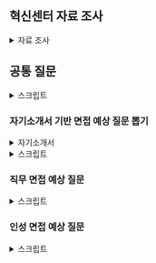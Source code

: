 ## 혁신센터 자료 조사

<details>
<summary>자료 조사</summary>

혁신센터

- DS 부문의 Data와 IT 인프라 솔루션을 담당하는 부서
- IT 시스템의 고도화와 Digital Transformation을 선도
- 팀은 총 6가지
  - MES팀: 제조 실행 및 스케쥴링, 설비/인프라 제어 관리, 스마트팩토리 담당
  - MIS팀: 경영개발 정보 담당
  - Data Intelligence팀: IT인프라와 플랫폼 제공, 데이터 센터를 모아 기획, 운영, 유지, 슈퍼컴, cloud, 네트워크 고도화, Data Lake, 재택근무와 화상회의 시스템등의 digital workplace 제공
  - DX팀: DT를 선도할 수 있도록 전략 기획, 과제관리, 품질관리 담당
  - 소프트웨어 연구소: 선행 연구, 소프트웨어 엔지니어링, 제품 보안 담당
  - CSE팀: 시뮬레이션 및 모델링 담당
  - 문구: Happy Innovator, Making Your Imagination Real
  - 대표 이사: 경계현

6개의 팀 중 내가 가고 싶은 팀

- MES
  - 이 이유는?
- Data Intelligence
  - 그 이유는?
-

갈 수 없는 팀

- CSE팀

MIS(Management Information System) 팀

- DS부문의 효율적인 경영을 위한 경영정보 시스템 기획/구축/운영(Business Intelligence)
- ERP, PLM, CRM, SCM, SRM, EHS 등 분야별 업무 프로세스 및 Data 분석, 취약점 진단
- MIS Data 분석 환경/체계(경영Data Mart, Data Pipeline, Metadata) 구축/운영
- RPA/Chatbot/Spotfire/Splunk/BI Solution 활용한 업무 개선 방안 도출
- IT시스템 Solution 및 전략 수립(PI Consulting, Process Innovation)
- Web/Mobile Platform을 활용한 시스템 Architecture(Business, UX, Data, I/F) 설계 및
  IT프로젝트(SI. System Integration) 추진/관리(PMO)
- Global SaaS 솔루션(Salesforce 등) 도입 검토(PoC) 및 적용 방안 설계/구축/운영
- MIS Application/Architecture 및 HW/SW 관리/운영/개선/최적화(SM. System Management)
- MIS SRE(Site Reliability Engineering) 기준설계/이상감지

Digital Transformation(DX) 추진

- Business, Data Architecture 변화관리 및 최적화
- DX PMO 및 PI 컨설팅
- IT 프로젝트 품질 검증 및 테스트 실행 기획
- IT 운영 성과 관리 방안 및 시스템 기획
- 대임직원 DX Communication 및 제도 운영
- 전사 DX/Agile 교육 기획, 운영 및 관리
- 사내 시스템 개선을 위한 UX 설계 및 컨설팅, UI 디자인 및 디자인 시스템 구축/운영

AI & Data Science

- 설계-개발-제조-품질 영역의 난제 해결을 위한 AI 활용 기술 개발
- Data 분석 및 Feature Engineering, 학습용 Data 전처리 및 Data Pipeline 개발
- 영상, 이미지, Text 활용 AI 알고리즘 개발
- AI/ML/DL 모델을 활용한 시스템 개발
- AI 응용 서비스 적용 컨설팅

Data Engineering / Data Service / MLOps 개발

- 개발/제조/경영 Data 플랫폼 서비스, Data Lake / DW 구축
- 개념/논리 Data Modeling, Data Flow / 대용량 Data Processing System 설계
- Data 품질 향상 / Data Pipeline 최적화
- Self-Analytics 도구, 데이터 병렬 분산 처리 도구 설계/구축/운영
- AI Platform 설계/구축/운영
  Job Description
  Data Center IT Infra 설계/구축/운영
- Server, Storage and Network Infra 설계/구축/운영
- Supercomputing & AI(ML/DL) Infra 및 High Performance Computing Infra 설계/구축/

운영

- Campus & Multi Data-Center Network 설계 및 최적화, 차세대 Network 기술도입
- Application 병렬화/최적화, AI Model/Algorithm 및 대규모 분산 학습 연구
- R&D향 Cloud 기획/설계/구축 및 최적화

Data Center 기획/구축/운영 및 응용 연구

- 차세대 Data Center 구축, 고집적/고효율 Facility 구축/운영 및 효율화
- Data Center 제어 및 운영 자동화 위한 DCIM 구축/운영, Disaster Recovery (재해복구)
- Data Center 운영 데이터(온도/습도/전력 등) 분석 통한 Server 用 제품 검증 및 불량 분석

Smart Factory 설계/구축

- Autonomous Factory 向 Manufacturing Execution System 구축
- 안정적인 시스템 유지를 위한 SRE(Site Reliability Engineering)
- 물류 Capa 검증 및 분석, 물류 Simulation을 통한 반송 최적화
- 생산 환경 변화를 위한 물류 반송/저장 System 설계 및 개발
- Safety 환경안전 & Smart Infra 시스템 설계 및 고도화
- 설비/공정 품질 개선을 위한 시스템 제어 및 설계
- 수율/품질 Solution Engineering
- 검사/계측, 설비 환경 Data 분석 및 차세대 Data Pipeline 솔루션 설계
- 가상 FAB Modeling & Simulation 통한 FAB Capa 및 실시간 이상 감지 설계
- 반도체 라인 셋업 및 안정화를 통한 시스템 기반 체제 구축

화성 HPC 센터
HPC: High Performance Computing
지금까지 삼성전자 반도체 관련 데이터는 각기 다른 위치에서 관리되어옴
반도체 설계는 화성 DSR 타워 쪽에서, 공정 데이터는 각 반도체 공장(팹)에서 서버를 관리하는 방식
반도체 회로 미세화 및 제조 공정 단계가 늘어나면서 데이터 수집량이 크게 증가
무정전전원장치(UPS) ㅇ게 뭔데

</details>

## 공통 질문

<details>
<summary>스크립트</summary>

1.  1분 자기소개 해주세요

    1. 안녕하십니까, 지원자 정태완입니다.
    2. 저는 프로젝트 경험을 기반으로 하여 혁신센터 신호 및 시스템 설계 직무에 지원하게 되었습니다.
    3. 장애인 택시 관련 프로젝트를 진행하던 중 수집한 데이터의 25%가 문제가 있다는 사실을 알게 되었으나, 팀 내부 회의로는 답을 찾을 수 없었습니다.
    4. 그래서 데이터 수집에 관여한 택시 회사에 연락을 취하여 미터기 입력 오류가 원인임을 알 수 있었고 거리별 소요 시간 열을 추가하여 데이터를 보완하고 프로젝트를 성공적으로 마무리할 수 있었습니다.
    5. 둘째로, 파티션 제조 공장에서 외국인 근로자분들과 3개월간 일한 경험이 있습니다. 말도 잘 통하지 않고 낯선 작업이라 의사소통에 어려움이 있었지만, 먼저 다가가려는 자세를 통해 업무를 원활히 수행할 수 있었습니다.
    6. 앞으로도 이렇게 소통하려는 자세로 혁신센터의 업무에 임하겠습니다. 감사합니다.

2.  마지막 질문이나 하고싶은 말은?
    1.  삼성전자에서 저에게 기대하는 것은 지금의 역량뿐만 아니라 5년, 10년 후의 더욱 성장한 역량도 있을 것입니다. 계속 배우고 성장하며 혁신센터에 필요한 사람이 될 수 있도록 노력하겠습니다. 감사합니다.

</details>

### 자기소개서 기반 면접 예상 질문 뽑기

<details>
<summary>자기소개서</summary>
[삼성전자]  DS - 혁신센터  신호및시스템설계

DS - 혁신센터 | DS - Foundry사업부 | DS - 제조&기술담당

신호및시스템설계 | SW개발 | 기구개발

전공
시스템경영공학

평점
3.68

학업과정 중 특기사항
특기사항 내용
경영정보시스템 및 실습, 응용통계 및 연습, 생산관리 등의 과목을 수강하며 사내 혁신 및 데이터 분석 업무를 위한 지식을 습득하였습니다.

대내외 활동
활동구분 활동명 시작일 / 종료일 활동 상세 설명
교외커뮤니티활동 멀티캠퍼스 빅데이터 기반 지능형 서비스 개발 2022-03 ~ 2022-07 빅데이터 분석 프로젝트를 수행하며 데이터 분석 역량 강화
교외커뮤니티활동 데이크루 5기 2023-04 ~ 2023-05 인공지능 경진대회 사이트 데이콘에서 서포터즈 활동을 진행하며 AI 관련 서비스를 소개
교외커뮤니티활동 싸피 2024-01 ~ 2024-12 프로그래밍 역량 강화 및 프로젝트를 진행하며 풀스택 역량 강화

정보처리기사 등급없음 2023-11-15 한국산업인력공단 23203260209G
SQL개발자(SQLD) 등급없음 2023-07-07 한국데이터산업진흥원 038010886
ADsP 등급없음 2023-09-15 한국데이터산업진흥원 049005974

취미 / 특기
프리웨이트 운동/농구

존경인물
드웨인 존슨

존경이유
최고의 자리에서도 운동(기본)의 중요성을 늘 강조

에세이
삼성전자를 지원한 이유와 입사 후 회사에서 이루고 싶은 꿈을 기술하십시오.
[정도의 길을 걷는 동반자]
저는 스스로 떳떳한 삶을 사는 것을 굉장히 중요하게 여깁니다. 좋은 결과를 얻기보다 모두에게 당당하게, 자부심 있게 말할 수 있는 과정을 걷고자 합니다. 삼성전자 또한 모든 일에 있어서 정도를 추구하고 있습니다. 정도란 계속 걸어가기 힘들고, 한번 벗어난다면 더더욱 돌아오기 힘든 길입니다. 정도의 길을 걷지 않는 사람들에겐 미련하다, 고지식하다는 평가를 듣는 길이기도 합니다. 그렇기에 정도를 걸어온 사람만이 그 가치를 이해할 수 있을 것입니다. 저는 정도를 걷는 삼성전자의 가치를 깊게 이해하고, 그 길을 같이 걸어가는 동반자가 되고 싶어 지원하게 되었습니다.

[혁신을 만드는 중요한 키: 데이터]
삼성전자는 사내 혁신의 예시를 들라면 빠지지 않는 C-Lab을 운영하며 사내 아이디어 증진을 위해 노력하고 있습니다. 또한 IT 부문에서의 혁신을 끌어내고자 혁신 센터를 운영하고 있습니다. 이에 저는 산업공학을 전공하며 사내 혁신 및 애자일 프로세스 등의 기법을 학습한 지식을 토대로 삼성전자의 혁신에 이바지하겠습니다. 또한 삼성전자가 보유한 데이터를 활용, 분석하여 품질 및 생산성을 개선하겠습니다. 단순히 쌓인 데이터를 활용하는 것에 그치지 않고 데이터 수집, 가공 과정을 깊게 이해하며 데이터의 진정한 가치를 끌어내 데이터 기반 혁신 및 품질 개선에 기여하겠습니다.

본인의 성장과정을 간략히 기술하되 현재의 자신에게 가장 큰 영향을 끼친 사건, 인물 등을 포함하여 기술하시기 바랍니다. (※작품 속 가상인물도 가능)
[꿈이 없는 학생, A]
지금은 말이 많은 편이지만, 어린 시절에는 책을 좋아하는 조용한 성격이었습니다. 중학교 시절 친구들과 축구하기 시작하면서 활발해졌고, 고등학교에 입학하고 열정적으로 농구를 하며 지금의 성격이 형성되기 시작했습니다. 세월이 지나며 성격이 달라졌지만, 바뀌지 않은 점이 있다면 꿈이 없다는 점입니다. 꿈을 정한 시기는 대학교 2학년, 2018년으로 그리 오래되지 않았습니다. 청소년기엔 꿈이 정해지지 않았기에 공부에 의욕이 없었지만, 지금 하는 공부가 꿈을 이루는 것에 분명한 도움이 된다고 생각하며 버텨 수능에서 준수한 성적을 거뒀습니다. 하지만 전공을 선택할 때가 되자 혼란스러웠습니다. 결국 진로를 확실히 정하지 못한 저는 1년 후 전공을 선택하는 공학계열로 성균관대학교에 입학하였습니다.

[대학 생활에서 가장 가치 있었던 학점, F]
수능만 보고 달려온 저에게 대학교 1학년은 최악의 1년이었습니다. 의욕을 다시 채우지 못한 저는 대학교에서 새로운 인간관계를 형성하지 않았고, 성적을 좋게 받지도 못하며 허송세월하였습니다. 그렇게 1학년을 허비하던 중 저를 바꿔준 사건이 발생했습니다. 프로그래밍 과목을 수강하던 저는 친구의 도움을 받아 과제를 제출하였고, 해당 과제가 부정행위로 판명되어 자신의 결백을 직접 증명하지 않는 이상 F 학점을 받게 되는 상황에 부닥쳤습니다. 처음에는 억울한 마음에 결백을 증명하고자 제출 코드를 정리하고 미팅 날짜를 잡았으나, 날짜가 다가올수록 이유 모를 식욕부진과 질환들에 시달렸습니다. 그러던 와중 내 행동이 이치에 맞는 일인가, 정말 정직하게 과제를 제출하였기에 억울함을 느끼는가, 학점을 낮게 받기 싫어서 떼를 쓰는 것이 아니냐는 생각이 들면서 어머니께 대화를 청하며 상황을 설명해 드렸습니다. 그러자 어머니께서는 화를 내시기는커녕 마음이 가는 대로 행동해라, 나쁜 길로 빠지기는 쉽지만, 옳은 길로 돌아오기는 어려운 법인데, 너는 지금 그걸 선택하는 갈림길에 서 있다고 말씀해 주시며 제 선택을 응원해 주셨습니다. 결국 저는 교수님께 사죄의 메일을 보내며 겸허히 학점 F를 받았습니다.
그 후 6개월간 쉬며 제 행보를, 그리고 지난 1년을 되돌아보는 시간을 가지며 개발자로 진로를 확고히 정한 저는 입대를 선택했고, 군대에서 여러 좋은 사람들의 영향을 받으며 학교로 돌아오게 되었습니다. 마음가짐이 완전히 달라진 저는 헛되이 보낸 1년을 복구하는 시간을 보내며 새로운 마음가짐으로 열심히 학업에 집중했습니다. 정도의 길을 걷겠다는 신념을 유지하며 족보, 대리과제와 같은 편법엔 눈길도 주지 않고 제가 할 수 있는 방향으로 학업에 열중했고, 저의 학점은 결국 천천히 상승 그래프를 그리며 4점대 학점을 받기 시작했습니다. 교내에서 학점 우수자에게 주는 상을 받고, 교외에서는 여러 개의 코딩 테스트를 통과하는 등 정직하게 쌓아온 제 노력은 이제 빛을 보기 시작했습니다. 저는 이렇게 단단하게 쌓아온 역량으로 삼성전자에서도 흔들리지 않고 정도를 걸어가며 삼성전자의 혁신 및 품질 개선을 위해 힘쓰겠습니다.

최근 사회 이슈 중 중요하다고 생각되는 한 가지를 선택하고 이에 관한 자신의 견해를 기술해 주시기 바랍니다.
[교육제도, 이대로 괜찮은가?]
최근 공교육을 담당하는 교사분들에 대한 교권 침해 문제가 대두되고 있습니다. 주호민 씨의 특수교사 고소, 서이초등학교 교사의 자살 사건에서 시작해서 지금까지 알려진 사건만 10건이 넘습니다. 게다가 해당 사건들은 교권을 넘어 인권까지 침해하는 사건들입니다.
사실 이런 문제가 발생하는 것은 시간문제였습니다. 2022년 기준 출생아 수는 24만 명으로, 제가 태어난 해인 1998년의 출생아 수 64만 명에 비하면 37.5%에 불과합니다. 또한 평균 가구원 수는 3.1명에서 2.2명으로 감소했습니다. 가정당 자녀 수가 줄어들었으니, 자녀에 대한 부모의 관심도는 당연히 증가할 수밖에 없고, 자녀의 주변 환경도 더욱 신경 쓰게 됩니다. 그리고 자녀의 주변 환경 중 학부모와 대화가 가능하고, 타협의 여지가 있는 요인이라고 고려할 만한 부분은 교사밖에 없습니다. 그러다 보니 교사에 대한 지나친 간섭, 뒤로 이어지는 교권 침해 학부모 및 학생에 대한 처벌 미흡과 학생 인권의 지나친 강조까지 더해져 더는 버틸 수 없는 수준까지 이른 것입니다.
저는 제도가 재정립되지 않는 이상 교권 및 인권 침해 문제는 끊이지 않을 것으로 생각합니다. 변화를 기대하며 처벌 없이 관대하게 넘어갈 수 있는 수준은 이미 지나쳤고, 과거 학생 인권을 강조하던 시절과는 상황이 달라졌기 때문입니다. 게다가 학생 인권이 올라가면 교사에게 그에 맞는 대응 방안을 마련해줬어야 하는데, 현재 제도는 그런 부분을 전혀 고려하지 않고 만들어졌기도 합니다. 문제가 터지고 여론에 맞춰 급하게 법을 수정, 제정했던 부작용이 이제 터진 것입니다. 만약 이번에도 여론이 교사의 편을 들었기 때문에 교사를 위해 감정적으로 법을 제정한다면 이번 일과 마찬가지로 무고한 피해자가 속출할 것입니다. 한 번에 완벽하게 양측 이해관계를 조율할 수는 없겠지만, 더욱 신중하게 결정하여 더는 무고한 피해자가 나오지 않았으면 하는 바람입니다.

지원한 직무 관련 본인이 갖고 있는 전문지식/경험(심화전공, 프로젝트, 논문, 공모전 등)을 작성하고, 이를 바탕으로 본인이 지원 직무에 적합한 사유를 구체적으로 서술해 주시기 바랍니다.
[혁신과 프로그래밍의 교집합: 산업공학]
프로그래머로서의 기본 소양은 물론이고, 혁신센터에서 목표로 하는 작업을 수행하기 위해서는 데이터 관련 지식 또한 필수적일 것입니다. 그에 더해 기업 시스템과 혁신 프로세스 등의 이해도가 높다면 더욱 혁신센터에 적합할 것입니다. 저는 빅데이터, 데이터 분석, 데이터베이스, 경영정보 시스템 등의 데이터 관련 전공과목들을 이수하며 직무 수행을 위한 지식을 쌓았습니다. 또한 기술경영 개론, 생산관리, 기술관리, 경영과학 등의 과목들을 이수하며 기업의 운영 및 혁신과 관련된 지식을 쌓았습니다. 기존에 존재하던 기업들을 분석하여 혁신할 수 있는 부분을 찾아내고, 기술의 변화에 따른 기업들의 변화 및 혁신 사례들을 학습하며 기존 기업에서의 혁신 시스템 발전 과정을 이해하였습니다.

[다양한 주제의 프로젝트 경험]
앞서 언급한 과목들과 알고리즘, CS 지식을 기반으로 다양한 프로젝트를 진행하며 역량을 발전시켰습니다. 데이터 수집과 전처리, 데이터 분석 모델 개발까지의 과정을 처음부터 끝까지 담당했습니다. 데이터 수집과 전처리에서는 깔끔하게 만들어진 데이터셋을 기반으로 프로젝트를 진행하지 않았습니다. 모든 데이터를 직접 크롤링 및 라벨링 하였고, 작업 과정에서 데이터 수집 과정에 대한 이해가 데이터에 대한 깊은 이해로 이어짐을 알게 되었습니다. 또한 데이터 분석 모델에서 올바른 지표의 중요성을 느꼈고, 통계적 지식이 어떤 방식으로 데이터 분석에 활용되고 있는지 이해했습니다. 그리고 앞선 과정들을 거치며 만들어 낸 모델에서 도출된 정보들이 어떤 방식으로 활용될 수 있는지를 이해하며 추후 혁신센터에서의 업무에 도움이 될 귀중한 경험을 쌓았습니다.

지금까지 제가 쌓아온 지식은 혁신센터에서 업무와 충분히 시너지를 일으킬 수 있을 것입니다. 혁신에 대한 이해와 데이터 역량으로 삼성전자의 혁신 및 품질 개선을 위해 힘쓰겠습니다.

</details>

<details>
<summary>스크립트</summary>

1. 왜 삼성전자 DS에 지원했는가?, 왜 혁신센터에 지원했는가?
   1. 혁신센터는 삼성전자 DS부문의 데이터를 담당하는 부서이기에 다양하고 방대한 데이터를 다룰 수 있다는 점이 매력적으로 다가왔습니다. 또한 이 과정에서 데이터 역량과 IT 역량을 요구하고 있는데, 마침 그 두가지 역량을 길러온 제가 회사에 기여할 수 있는 부분이 많다고 판단했고, 그래서 지원하게 되었습니다.
2. 혁신센터는 뭐하는 곳인가?
   1. DS부문의 데이터와 IT시스템 고도화, 데이터 기반의 Digital Transformation을 주도하는 조직입니다. 또한 스마트 팩토리 운영 및 데이터 수집, 전처리, 분석 등을 활용하여 품질을 개선하는 데에도 일조하고 있습니다.
3. 왜 신호 및 시스템 설계에 지원했는가?
   1. 데이터를 활용하여 가치를 창출하는 과정에 동참하고 싶어서 지원하게 되었습니다. 혁신센터의 경우 데이터의 저장 및 전처리, 분석, 활용까지의 데이터 프로세스의 전 과정을 담당하고 있는데, 그 과정에 기여하는 직무가 신호 및 시스템 설계라고 생각하여 지원하게 되었습니다.
4. 왜 2지망은 SW개발 3지망은 기구 개발로 적었는가?
   1. 데이터 분석 역량과 IT 역량, 그리고 스마트 팩토리 관련 업무를 수행하는 곳이 중 3가지 직무를 정했고, 그 중 가장 잘 수행할 수 있을 것이라 생각하는 순서대로 선택했습니다. 스마트팩토리가 변화하는 과정에 제 역량을 잘 발휘할 수 있을 것이라 생각했기에 스마트 팩토리 관련 직무들을 선택했고, 그 중 데이터 역량을 발휘할 수 있는 혁신센터가 우선순위의 첫번째였습니다.
5. 외국인 노동자분들과 일해봤다고 했는데, 자신만의 특별한 소통 방법이 있었는가?
   1. 먼저 다가가려는 태도가 중요했다고 생각합니다. 마침 일하고 있는 외국인 노동자분들 중 나이가 비슷한 분이 계셔서, 그분과 친하게 지내면서 이야기의 물꼬를 트기 시작했습니다. 그렇게 제가 소통하려는 의지를 보이자, 외국인 근로자 분들도 식사를 같이 하자고 하시기도 하고, 고민도 저에게 이야기하시는 등 원활한 관계를 형성할 수 있었습니다.
6. 한 학기를 휴학했는데 그때 뭐했냐
   1. 데이터 분석 부트캠프를 수료했습니다. 여러 프로젝트를 진행하며 데이터의 중요성, 팀 프로젝트에서의 소통의 중요성에 대해 알게 되었고, 그 당시에 배웠던 경험들을 최근 팀 프로젝트를 진행하면서 유의미하게 활용하기도 했습니다.
7. 왜 산업공학과에 진학하게 되었나요?
   1. 솔직히 말씀드리자면, 의도해서 전공하진 않았습니다. 제 학교의 경우 1학년 학점을 기반으로 2학년부터 전공을 선택하게 되는데, 학점이 좋지 않아서 선택할 수 있는 전공이 제한되어 있었고, 그중 산업공학과를 선택하게 되었습니다. 하지만 꽤나 적성에 맞아서 운이 좋았다고 생각합니다.
8. 학점이 높은 편은 아니네요?
   1. 객관적으로 높은 편은 아니라 아쉽습니다. 대학교 초창기에 학점을 낮게 받으며 시작이 망가졌던 부분이 큰 원인이라고 생각합니다. 그래도 꾸준히 학점을 올리고자 노력해서 4년동안 성적을 올렸고, 4학년에는 4점대 학점을 받으며 졸업할 수 있었습니다.
9. 응용통계는 지원자에게 중요한 과목이라고 생각하는데, D+를 받았네요?이유가 뭐죠?
   1. 해당 과목을 포기했었습니다. 1학년 시절을 아쉽게 보내서 기초가 다져지지 않은 상태였는데 그 상태로는 이해할 수 없는 과목을 신청했고, 해당 과목에 지나치게 많은 시간을 투자하게 되어 우선순위를 뒤로 미뤘습니다. 당시의 선택은 다소 후회되는 선택이었고, 현재는 시간을 더 투자하더라도 포기하지 말았어야 한다고 생각합니다.
10. SQLD 자격증은 왜 취득했나요?
    1. 데이터 분석, 혹은 IT 중 어떤 업무를 하게 되도 SQL역량은 필요할 것이라 판단했습니다. 데이터베이스에서 자료를 가져오던지, 데이터베이스에 결과물을 INSERT하는 과정은 데이터 기반의 의사결정을 지향하는 삼성전자에서 필수적이라 생각해서 SQLD를 취득하였습니다.
11. 농구를 특기로 적은 이유가 있나요?
    1. 농구 자체도 잘하지만, 진짜 특기는 농구에서의 소통과 팀워크 증진이라고 생각합니다. 농구의 경우 다른 스포츠보다 인원을 자유롭게 정할 수 있다보니 모르는 사람과 같이 하게되는 경우가 빈번합니다. 그 팀에서 소통을 최대한 이끌어내고, 소통을 통해 팀워크를 발휘하여 팀으로 농구할 수 있도록 하는 것이 제 진짜 특기라고 생각해서 농구를 특기로 적게 되었습니다.
12. 결과가 중요한가요 과정이 중요한가요?
    1. 둘 다 중요하지만 과정이 더 중요하다고 생각합니다. 프로젝트의 결과 뿐만 아니라 프로젝트의 진행 과정도 프로젝트의 성과 중 하나이고, 이 프로젝트는 추후 많은 프로젝트에서 참고 자료가 될 것입니다. 그 때 기존 프로젝트의 과정에서 문제가 있으면 해당 문제 때문에 참고 자료로써의 역할을 하지 못하며 프로젝트 전체의 가치가 훼손될 수 있으므로 장기적으로 바라본다면 과정이 결과보다 중요하다고 생각합니다.
13. 삼성전자의 정도에는 어떤 것이 있나요?
    1. 기업의 정도경영을 따진다면 세무조사를 언급하지 않을 수 없습니다. 삼성전자의 경우 매년 특별 세무조사 없이 정기 세무조사에서도 큰 문제 없이 잘 넘어가고 있습니다. 세무조사는 어떻게든 부족한 부분을 찾으려는 목적이 강한 만큼, 세무조사에서 큰 문제없이 넘어가고 있다는 것이 삼성전자가 정도를 걷고 있다는 것을 증명하고 있다 생각합니다. 또한 삼성전자는 윤리규범 제보 사이트를 운영하며 정도경영을 위해 노력하고 있습니다. 단순히 사내 사례 뿐만 아니라 이해관계자의 경우도 포괄적으로 수용하며 경영문화를 위해 노력하고 있습니다.
14. 삼성전자의 사내혁신에는 어떤 것이 있을까요?
    1. 데이터 기반의 의사결정이 있겠습니다. 기존에는 같은 상황에서 개인의 역량, 혹은 경험에 따라 결과물을 다르게 도출할 수 있는 불확실성이 있었는데, 데이터 기반의 의사결정 도입을 통해 모두가 같은 결과물을 도출할 수 있도록 한 것이 사내혁신의 예라고 할 수 있겠습니다.
15. 데이터의 수집, 가공 과정을 깊게 이해하겠다고 했는데, 반도체 지식이 없는 상태 아닌가요?
    1. 맞습니다. 지금의 저는 반도체에 대해 잘 알지 못하는 상태입니다. 하지만 데이터 분석 기법을 무리없이 활용할 수 있고, 데이터의 가치를 이끌어내기 위해선 수집, 가공 과정을 알아야 한다는 것을 납득한 상태입니다. 필요성을 스스로 느끼고 있는 저이기에, 입사 후 삼성전자에서 제공하는 반도체 교육을 이수하여 부족한 부분을 채우고 더 나아질 수 있을 것입니다.
16. 왜 개발자로 진로를 선택했나요?
    1. 코드를 활용하여 작은 부분부터 결과물을 쌓아올리는 과정이 흥미로웠습니다. 또한 실력이 늘어가는 것이 결과물로 보이고, 빠르게 체감할 수 있다는 점이 매력적이었습니다.
17. 족보를 보는 학생들은 그럼 잘못된 행동을 하고 있나요?
    1. 제 기준에서는 그렇다고 말씀드리겠습니다. 면접 자리에서, 혹은 교수님 앞에서 자신이 족보를 봤다고 당당하게 말할 수 있는 지원자는 없을 것입니다. 그런 사례가 잘못된 행동을 하고 있다고 스스로 인지하고 있음을 증명한다고 생각합니다.
18. 왜 자기소개서 사회이슈 부분에서 이런 주제를 선택했나요?
    1. 어떠한 갈등이 발생했을 때, 더욱 공정하게 다뤄야 한다고 생각하여 해당 주제를 선택하였습니다. 특히 변화의 과정에서는 상황에 대해 객관적으로 평가하고, 주관을 배제한 채 일이 이루어져야 하는데, 해당 사건에서는 그렇게 일이 진행되지 않았고, 결국 피해자가 발생하게 되어 중요한 사회이슈라고 판단했습니다.
19. 어떤 기업의 사례를 학습했는가?
    1. LG의 공정 프로세스를 학습했습니다. 제조 과정에서 결함이 자주 발생했고, 해당 부분을 해결하기 위해 이상 탐지 알고리즘을 활용하는 방안을 주장했습니다.
20. 다른 기업의 혁신 사례는 어떤 부분이 있는가?
    1. 휴맥스의 사례가 있습니다. 가파르게 성장하는 과정에서 성장만을 바라본 채 단단하게 기초를 쌓아올리지 않아 결국 손실을 보게 되는 상황을 봉착했고, 그래서 혁신만을 담당하는 부서를 신설했습니다. 해당 부서에서 그동안 회사 전체에 팽배했던 실수나 작업 과정의 통일화등을 처리했고, 결국 성장 곡선이 더이상 가파르지 않은 시점에도 손실을 점차 줄여가며 회사의 이익을 증진시킬 수 있었던 사례가 있습니다.
21. 회사에 들어와서는 어떤 일을 하고싶나요?
    1. ML/DL을 활용하여 지능화 스마트 팩토리를 구축하는 과정에 일조하고 싶습니다. 스마트 팩토리에서 여러 ML/DL기술을 사용하는데 그 과정에서 제가 일조할 수 있을 것이라 생각합니다. 또한 스마트 팩토리는 아직 완성된 상태가 아닌, 점차 발전하고 있는 상태이기에 변화하는 부분이 많을 것인데, 학습 역량을 가진 저로써는 변화하는 과정에서 빠르게 할 수 있는 일을 찾아내고 처리할 수 있을 것이라 생각해서 앞서 말씀드렸듯 스마트 팩토리 관련 업무를 하고 싶습니다.

</details>

### 직무 면접 예상 질문

<details>
<summary>스크립트</summary>
- MES, Data Intelligence팀 일부 파트, CSE팀에서는 제조 데이터를 분석하는 과제 수행
- 어떤 업무를 수행하던지, 프로그래밍을 수행할 일이 많다
- 또한 어떤 분야의 업무건 결과물을 DB에 Insert하거나 Search해야하기 때문에 SQL 역량을 기르는 것도 좋다, 데이터베이스 또한 마찬가지
- 답변할 때 내가 이 회사에 어떤 기여를 할 수 있는지 생각하면서 답변하는게 좋을 듯 싶음

1. 왜 이 직무를 선택했는가?
   1. 지금까지 데이터와 IT역량을 길러왔는데, 이 두가지 역량을 동시에 필요로 하는 직무가 혁신센터 신호 및 시스템 설계이기에 이 직무를 선택했습니다. 제가 가진 두가지 역량을 동시에 활용하며 회사에 기여할 수 있을 것이라 생각했습니다.
2. 이력서에 적힌 내용이 회사와 직무를 선택하는 것에 어떤 영향을 주었는가?
   1. 데이터 분석 역량과 IT역량을 가지고 있다는 점이 혁신센터 신호 및 시스템 설계 직무를 선택하도록 만들었습니다. 혁신센터가 삼성전자 DS의 데이터 관리를 표방하고 있기도 하고, 현직자 인터뷰에서 개발 직무가 아니더라도 IT역량이 필요하다는 이야기가 많았기에 제가 회사에서 주어지는 업무를 잘 수행할 수 있을 것이라 판단했습니다.
3. 왜 이 회사와 이 직무를 선택했는가?
   1. 삼성전자는 최근 데이터 센터도 구축하며 데이터 사업에 투자하고 있고, 혁신센터는 현재 회사가 나아가는 방향에서 중요한 역할을 하는 부서라고 생각했습니다. 또한 그 과정에서 데이터 역량과 IT 역량이 필요한 신호 및 시스템 설계 직무에서 제 역량을 발휘하여 회사에 기여할 수 있을 것이라 생각했기에 이 직무에 지원하게 되었습니다.
4. 이 직무를 잘하기 위해 필요한 스킬이나 태도는 뭐가 있을까?
   1. 새로운 것을 학습하고 빠르게 활용하는 학습 역량이 필요할 것입니다. 지금까지 쌓아온 역량과 다소 다른 업무를 맡을 수도 있고, 시대와 직무의 특성상 새로운 기술을 학습해야 할 수도 있는데 빠르게 역량을 확장해나가며 업무를 진행할 수 있는 학습 역량이 필요하다고 생각했습니다.
   2. 태도로는 소통하려는 자세가 필요할 것입니다. 데이터 업무의 특성상 다른 부서와 협력하거나 논의해야 하는 일이 많은데, 그 과정에서 소통하려는 태도가 있어야 업무를 원활하게 수행할 수 있고 불필요한 자원 낭비를 줄일 수 있을 것입니다. 특히 자신의 부서 내부 뿐만 아니라 DS 부문 전체의 데이터를 다루는 혁신센터의 특성상 소통하려는 태도의 중요성은 더욱 클 것입니다.
5. 왜 석사 두고 학사인 지원자를 뽑아야 하나요?
   1. 석사분들이 학사인 저보다 연구개발 능력이 뛰어나다는 사실은 부정하지 않겠습니다. 하지만 조직에는 연구개발 능력이 뛰어난 사람만 필요한 것은 아닙니다. 어떤 분야의 업무를 수행하게 되더라도 빠르게 습득하고 적응할 수 있는 사람도 필요합니다. 저는 그런 사람이고, 그게 회사가 저를 뽑아야 하는 이유라고 말씀드리겠습니다.
6. 자신만의 경쟁력을 말해보라
   1. 학습 역량이라고 생각합니다. 싸피 과정을 진행하며 학습 역량이 제 경쟁력이라는 점을 더욱 느낄 수 있었는데, 기본적으로 납득하고 넘어가야 하는 원리에 대해 빠르게 납득하고 활용할 수 있는 부분이나 궁금증들을 해결하며 역량을 길러나가니 다른 사람들보다 좀 더 빠르게 성장하고 습득하는 것을 확인할 수 있었습니다.
7. 지원분야에서 일을 잘할 수 있겠는가
   1. 잘 할 수 있을 것이라 생각합니다. 대기업에 입사하는 경우 지금까지 배우거나 쌓아왔던 역량과 다른 업무를 하게 되서 업무에 적응하지 못하는 사람들이 많다고 들었는데, 새롭게 뭔가를 배우는 것이 장점이라고 생각하는 저에게 그러한 상황은 오히려 반길만한 상황이라고 생각하고, 그렇기에 일을 잘 할 수 있을 것이라 생각합니다.
8. 지원분야에 자신의 강점은 무엇인가
   1. 제 강점은 실행력이라고 생각합니다. 데이터 분석을 하다 보면 대부분 답이 정해지지 않은 문제에 대한 유추를 하게 되는데, 그럴 때 해결 방법이 바로 떠오르지 않아 막막함을 느낄 때도 있습니다. 그 때 멈춰서지 않고 터무니없는 아이디어라도 일단 실천해보며 길을 조금씩 찾아나갈 수 있도록 일단 해보는 것이 저의 장점이라고 생각합니다.
9. 자기개발 노력을 말해보라
   1. 최근에는 싸피 과정을 진행하며 IT역량을 길렀고 싸피 과정 이외에도 알고리즘 스터디를 운영하며 알고리즘 역량을 길렀습니다. 싸피에서 시행하는 정기 평가에서 대부분 우수한 성적을 거뒀고, 학우들과 협업하며 소통 역량 및 협업 역량을 기르기 위해 노력했습니다.
10. 삼성전자에 대해 아는 대로 말해봐라
11. 본인이 지원한 직무에서 중요한점
    1. 데이터 분석 능력, 그리고 소통 능력이라고 생각합니다. 혁신센터가 지향하는 바가 데이터 기반 digital transformation이므로 데이터 역량은 당연하고, DS부문의 데이터를 다루는 혁신센터의 특성상 다른 부서와 소통해야하는 일이 많을텐데, 이에 소통능력이 중요하게 작용할 것이라 생각합니다.
12. 지원 분야 관련 경험은?
    1. 데이터 분석 프로젝트를 진행한 경험이 있습니다. 장애인 택시 관련 프로젝트를 진행할 때는 RandomForestRegressor를 활용하여 장애인 택시 대기 시간 예측 모델을 구현했고, 인스타그램 검색 결과 필터링 프로젝트를 진행할 땐
13. 본인이 하고 싶은 업무?
    1. mes팀에서 데이터 분석 업무를 수행하고 싶습니다. 가장 많은 데이터가 수집되는 곳이 스마트팩토리이고, 스마트팩토리에서의 개선은 곧 매출과 연결된다는 점이 매력적이었습니다. 제조 데이터를 활용하여 부족한 부분을 찾아내고, 어떤 부분에서 신기술을 활용할 수 있을지 고민하여 매출 상승을 위해 힘쓰겠습니다.
14. 다른 지원자들에 비해 본인의 차별성을 어필한다면 어떤 것이 있겠는가?
15. 졸업 후에 무엇을 했는지?(공백기 질문)
    1. 지난 8월에 졸업 후, 6개월간은 취업 준비에 매진했습니다. 자격증도 취득하고, 저라는 사람에 대해 어떻게 소개해야 하는지 연습도 하고 이를 위해 스스로에 대해 생각하는 시간을 많이 가졌습니다. 24년 들어서는 싸피 과정을 수료하며 IT역량을 기르기 위해 노력했습니다.
16. 가장 인상깊었던 프로젝트경험을 소개해보라
    1. 인스타그램 검색 필터링 프로젝트를 말씀드리겠습니다. 해당 프로젝트는 미국에서 청소년들이 정보 검색을 위해 인스타그램을 많이 활용하고, 우리나라에서도 그런 경향성이 커지고 있다는 기사를 보고 시작하게 되었습니다. 인스타그램 게시물의 첫번째 사진, 즉 썸네일을 기반으로 검색어와 연관된 물체가 존재하면 좋은 정보라고 판단했고, 8개의 라벨을 만들어서 인스타그램에 존재하는 사진을 직접 라벨링했습니다. 또한 모든 검색어를 고려할 순 없었기에 인기 해시태그를 기준으로 100개를 선정했고, 해당 해시태그들을 정리하여 그에 맞는 라벨을 만들고 라벨링 했습니다. 카페, 헬스장 등의 해시태그가 선정되었고, EfficientNet 모델을 활용하여 사진 내의 객체를 검출했습니다. 결과적으로 각 라벨을 기준으로는 90%이상의 정확도를, 멀티 라벨의 경우 75%의 정확도를 보이는 모델을 구축하여 성공적으로 마무리할 수 있었습니다.
17. 이 자리에 오기 위해서 무엇을 준비했는가?
18. 인상 깊게 들은 과목은 무엇인가?
19. 혁신센터 사업부가 어떻게 구성되는지 아는가
20. 창의력을 발휘한 경험/ 개선해본 경험을 말해보라
21. 리더 경험있는가
22. 본인만의 창의적인 경험은?
23. 도전적인 경험은?
24. 꼼꼼함을 보일 수 있는 사례는?
25. 프로젝트를 하면서 힘들었던 경험과 어떻게 해결했는지
26. 리더십이란 무엇인가
27. 이것도 하고 싶고 저것도 하고 싶어서 한 가지를 포기한 적이 있나요?
28. 본인이 가장 흥미롭게 들었던 수업은 무엇이었고 그 이유는 무엇인가?
29. 주변 사람들이 말하는 자신의 단점은?
30. 휴학기간 동안 무엇을 했는가?
    1. 부트캠프를 수료했습니다. 학교에서 데이터 분석에 관해 배우는 것도 좋지만, 학교 외에서는 어떤 내용을 배우는지 궁금했고, 기초도 다지고 프로젝트 진행 경험도 쌓고 싶어서 진행하게 되었습니다.결과적으로 모두가 열심히 하는 팀 프로젝트도 진행해보고, 부족한 부분도 채울 수 있었습니다.
31. 리더형인가요 팔로워형인가요?
    1. 팔로워형이라고 생각합니다. 대부분의 팀 프로젝트를 수행할 때 리더 역할을 수행하는 것 보다 리더를 보조하는 역할을 수행할 때 프로젝트의 진행이 보다 원활했습니다. 리더 역할을 수행할 때는 다른 사람이 수행한 것에 대해 부족한 점이 눈에 보이고, 그 부분을 보완하는 것에 집중해서 팀원들의 상황이나 관계에 대해 신경쓰지 못하는 경향이 있었습니다. 하지만 팔로워로써는 리더를 도와주고, 팀원들에게 관심을 가지며 어려운 부분을 같이 고민하며 해결할 수 있었고, 동등한 관계에서 과정을 진행하다 보니 리더일때는 신경쓰지 못했던 부분들도 세심하게 챙길 수 있었습니다. 하지만 업무에 익숙해지고 기회가 생긴하면, 리더 역할도 수행하고 싶은 욕심이 있습니다.
32. 왜 대학원에 진학하지 않았나요?
    1. 대학원 진학 생각이 없었던 것은 아닙니다. 당시 대학원 진학을 고민하며 교수님과 상담을 진행했었는데, 교수님께서 해주신 말씀이 있습니다. 대학원은 취직을 위한 창구가 아니며, 지식을 더 쌓기 위한 곳이 아니다. 대학원은 지식을 창출하는 곳이고, 연구하는 곳이다. 지식을 창출하는 것보다는 있는 지식을 활용하여 가치를 창출하는 일이 더 하고싶었고, 그래서 취업을 선택하게 되었습니다.

</details>

### 인성 면접 예상 질문

<details>
<summary>스크립트</summary>

1. 친구들이 나를 위해서 희생했던 경험
   1. 취직한 친구들이 부담주지 않고 돈을 덜 쓰게 만드는 경험이 있습니다. 제가 빚지는 것을 워낙 싫어하는 사람인데, 친구들이 그걸 알기에 몰래몰래 돈을 낸다던지, 차례를 정해서 돈을 내자고 하고 제 차례가 되면 말을 꺼내지 않는 경우가 몇번 있었습니다.
2. 목표를 세우고, 그 목표를 위해 전념했던 경험이 있나?, 어려움을 극복하고 최선의 결과물을 만들어 낸 사례, 주위 사람들과 협력하여 원하는 목표를 달성하거나, 어려운 위기를 극복한 사례
   1. 인스타그램 검색 결과 필터링 프로젝트를 진행할 때의 사례로 설명드리겠습니다. 해당 프로젝트를 진행하기 위해서는 데이터를 라벨링하는 작업이 필요했습니다. 라벨링에 시간을 많이 투자해야했고, 팀원들은 다소 꺼려하는 눈치였습니다. 저는 주제가 굉장히 마음에 들었기에 팀원들을 설득하여 일주일간 15000개의 이미지를 라벨링하였고, 해당 데이터를 바탕으로 프로젝트를 성공적으로 마무리할 수 있었습니다.
3. 리더나 팔로워로 함께 하는 과정에서 본인의 역할이나 노력이 무엇인가
   1. 저는 보통 팔로워로 팀 프로젝트에 참여하고, 그 과정에서 소통을 이끌어내는 역할을 맡았습니다. 팀 프로젝트에서 소통이 부족할 때 자원 낭비가 심하다는 것을 잘 알고 있었기에 최대한 소통을 많이 해서 팀 전체의 상황을 파악하고 팀원들에게 일을 배분하는 역할 또한 수행했습니다.
4. 팀 내의 갈등을 해결하기 위해 노력했던 경험이 있는가
   1. 학부 마지막 프로젝트를 진행할 때, 저를 포함한 4명의 팀원 중 2명의 팀원이 자주 연락두절되는 경우가 빈번했습니다. 그래서 그 2명에 대한 불만이 굉장히 컷었고, 이대로 프로젝트가 진행되다가는 불필요한 자원 낭비 및 감정 소모가 심해질 것이 명백했습니다. 결국 온라인으로 진행되던 프로젝트 팀원들을 현실에 불러모아 3시간가량 이야기를 나눴고, 상황이 완화된 후 보다 원활하게 팀 프로젝트를 진행할 수 있었습니다.
5. 거절하기 어려운 사람으로부터 다소 비윤리적인 부탁을 받았던 경험에 대해 말해달라
   1. 유감스럽게도 아직 그러한 경험은 없습니다. 하지만 만약 비윤리적인 부탁을 받는다면, 이렇게 되물을 것 같습니다. 지금 제가 들은 내용은 제가 이해하기로는 다소 모호하여 스스로 오해의 여지가 있다는 생각이 듭니다. 혹시 풀어서 다시 이야기해주실 수 있을까요? 라고 되묻겠습니다. 그럼에도 불구하고 비윤리적이라는 생각이 든다면, 그때는 제가 비윤리적이라고 느낀 부분을 말씀드리고 거절하겠습니다.
6. 상이한 가치가 충돌할 때 어떤 선택과 행동을 했으며, 경험을 통해 어떻게 성장할 수 있었는가
   1. 프로젝트를 진행할 때, 완성도를 높이느나, 혹은 새로운 기능을 추가하느냐로 의견이 충돌한 경험이 있습니다. 둘 다 프로젝트를 위해 필요한 작업이었기에 많은 고민을 했으나, 결국 업무를 최대한 세세하게 나누어서 시간이 오래 걸리는 업무들을 우선 진행하고, 남는 인원을 두가지 파트에 적절히 배분하는 방식으로 일이 중간에 중단되어 투자한 자원이 쓸모없어지는 일을 방지하려고 했습니다.
7. 내 핵심 역량은 무엇인가?
   1. 소통과 학습 역량이라고 생각합니다. DS부문의 데이터를 담당하는 혁신센터의 특성상 소통이 업무와 시너지를 일으킬 수 있을 것이고, 아직 변화하는 중인 데이터 센터, 혹은 스마트 팩토리에서도 새롭게 역량을 길러 회사에 기여하는 것에 학습 역량이 일조할 수 있을 것입니다.
8. 그렇다면 그 근거는 무엇이고, 경험은 어떤 부분이 있는가?
   1. 대부분의 팀 프로젝트에서 업무를 배분하고, 주도하는 일을 맡았었습니다. 이를 위해서는 각각의 업무를 진행하는 사람들과 소통하는 일이 필수였고, 제가 자진해서 이러한 역할을 맡는 것이 아니라 사람들이 자연스럽게 역할을 맡겼다는 점에서 소통 역량이 있음을 증명할 수 있겠습니다.
   2. 학습 역량으로는 최근까지 진행하고 있는 싸피 과정으로 설명드릴 수 있을 것 같습니다. 지금까지 데이터 분석을 진행했고, 싸피에서는 장고와 vue와 같은 웹 프레임워크를 배웠습니다. 코딩 역량이 필요하긴 하지만 다소 다른 영역이었음에도 불구하고 우수한 성적을 받으며 정기 평가에서 모두 상위 5%에 이르는 쾌거를 이룰 수 있었습니다. 이와 같은 경험으로 학습 역량을 증명할 수 있겠습니다.
9. 회사에 어떤 기대를 가지고 있는가?
   1. 아무리 뛰어난 역량을 가진 신입이라도 자신의 최대 역량을 꽃피우는 것에는 충분한 시간이 필요할 수 있습니다. 회사가 사람에게 충분한 시간을 줄 수 있으면 좋겠다는 기대를 가지고 있습니다.
10. 회사는 나에게, 나는 회사와 어떤 부분을 주고받을 수 있는가?
    1. 성취감을 받고,
11. 회사에서 나는 어떤 모습이 되기를 바라는가
    1. 신뢰할 수 있는 사람이 되기를 바랍니다. 신뢰라는 것은 단순히 일을 잘한다, 정직하다라는 한가지 부분에서 얻을 수 있는 것이 아닙니다. 다양한 부분에서 상대에게 믿음을 줘야, 상대가 자연스럽게 믿을 수 있어야 얻을 수 있는 것이라 생각합니다. 그래서 신뢰할 수 있는 사람이 되고 싶습니다. 업무뿐만 아니라 다른 부분에서도 뛰어난 사람이 되고싶습니다.
12. 지원한 분야가 본인하고 잘 안 맞으면 어떻게 할 것인가?
13. 자신만의 스트레스 해소법을 말해보라
    1. 운동을 다니고 있습니다. 헬스장에서 무거운 무게를 들어올리면서 잡념들이나, 스트레스때문에 왜곡된 생각들을 정리하는 시간을 가집니다. 그렇게 시간을 보내면, 어느 순간 스트레스가 다 사라졌다는 것을 알 수 있고, 이를 최대한 자주 하면서 스트레스를 관리하고 있습니다.
14. 회사에서 중요하다고 생각하는 가치는?
15. 자신의 단점 3가지는?
16. 힘들 때 누구에게 조언을 받나?
    1. 제가 배울만한 점이 많은 사람에게 조언을 받습니다. 현재로써는 싸피 과정을 수행하며 만난 동료들에게 조언을 구하고 있습니다. 보통 조언을 구하는 것이 어려워서 잘 구하지 않는데, 최근에 그런 저에게도 손을 내밀어 준 사람이 있어서 그 사람에게는 염치없지만 조금 더 조언을 구하고 있습니다.
17. 친구를 사귈 때 가장 중요하게 생각하는 부분은? 갈등 경험이 있다면 어떻게 풀어갔는가?
18. 팀 활동을 하면서 힘든 일이 생긴다면 어떻게 할것인가
19. 개인의 비전은 무엇인가?
20. 본인의 장점, 단점
21. 좋아하는 일과 잘하는 일 중에 어느 것을 직업으로 하는게 좋다고 생각하는가?
22. 본인이 생각하는 창의성이란?
23. 꼼꼼함을 설명할 수 있는 사례를 말해보아라
24. 팀 활동을 하면서 힘든 일이 생긴다면 어떻게 하겠는가?
25. 개인의 이익과 윤리 사이에서 무엇을 중시하는지
    1. 윤리를 중요시합니다. 윤리를 포기하고 얻은 개인의 이익을 떳떳하게 쓸 자신이 없습니다. 또한 저라는 사람은 제 주위 사람과도 연관되어 있다고 생각합니다. 제가 윤리를 저버리는 사람이 되면, 제 주위 사람들은 윤리를 저버리는 사람의 지인이 되는 것입니다. 그러한 상황을 원하지 않기에, 이익이 없더라도 윤리는 저버리지 않겠습니다.
26. 10년 뒤 본인의 모습은 어떠한가?
    1. 2~3년간은 저의 경쟁력을 기르기 위해 최선을 다하겠습니다. 선배님들의 노하우를 습득하고, 제 부족한 부분을 채우겠습니다. 제가 할 수 있는 일을 찾아서 작은 일부터 익숙해지겠습니다. 그 후로는 배운 내용을 적용하여 아이디어를 내겠습니다. 어떤 부분을 개선하면 좋을지, 그 과정에서 어떤 부서의 협력이 필요한지 배운 내용을 바탕으로 건의하며 제 업무를 수행하겠습니다. 6년차부터는 중간관리자로써 제 업무뿐만 아니라 쌓은 역량을 기반으로 후배님들을 도와드리고, 프로세스 혁신 관련 프로젝트를 진행하며 변화를 이끌어가겠습니다.
27. 상사와의 갈등이 있다면 어떻게 할 것인가
    1. 저는 어떤 갈등이든 양측의 잘못이 다 있다고 생각하는 사람입니다. 즉, 저에게 잘못이 있다는 뜻이며, 제 잘못이 어떤 부분인지, 그로 인해 상사가 어떤 생각을 하게 되었는지 고려하겠습니다. 정리가 되면, 대화를 요청하고 사과의 말씀을 드리며 이야기를 풀어나가겠습니다.
28. 이 면접에서 떨어지면 어떨 것 같나?
    1. 당연히 아쉽겠습니다. 오래 준비했고, 많이 가고싶은 회사이기에 아쉬움이 클 것 같습니다. 아쉬움을 온전히 느끼고 난 후, 왜 떨어졌는지, 다음에는 어떤 부분은 보완해야하는지 계획을 세우겠습니다.
29. 면접 끝나고의 계획은?
    1. 일단 면접 복기를 하겠습니다. 어떤 부분이 아쉬웠고, 다음엔 어떤 부분을 보완할 것이며, 어떤 부분은 괜찮았는지 기록하겠습니다. 그 후론 보완해야 하는 부분을 위해 계획을 세우겠습니다.
30. 삼성전자 외에 지원한 기업이 있나?
    1. 스마트 팩토리 솔루션 제공 기업인 코오롱베니트, 현대 제철, 그리고 증권사나 금융사에 지원했었습니다. 스마트팩토리 업무를 원활히 수행할 수 있을 것이라 생각해 코오롱 베니트에 지원했고, 많은 데이터를 다루고 가치를 창출하는 업무가 하고싶었기에 증권사, 금융사에 지원했습니다.
31. 존경하는 인물이 한 명언은? 그 명언이 끼친 영향은?
    1. 나는 중량을 들어올린다, 고로 테라피는 내게 필요 없다는 명언이 있습니다. 저도 스트레스를 받을 때 운동을 하며 스트레스를 해소하고 마음을 정리하곤 합니다. 덕분에 일상적으로 받는 스트레스가 쌓이는 일이 거의 없으며, 그로 인해 스트레스라는 요소가 저의 의사결정이나 다른 사람에게 보여지는 저의 모습에 영향을 준 적이 거의 없었습니다.
32. 아래 사람을 어떻게 다뤄야 회사의 생산성이 높아지는가
    1. 상황을 포괄적으로 볼 수 있게 만들어야 합니다. 자신이 어떤 업무를 하고 있는지는 물론이고, 자신이 한 일이 어떤 프로젝트의 일부이며, 회사는 그 프로젝트로 뭘 이루려고 하는지 생각하게 만들어야 생산성이 높아질 것이라 생각합니다.
33. 회사 수익과 사회 공헌 중 무엇이 더 중요한가?
    1. 회사 수익이 더 중요하다고 생각합니다. 사회 공헌 또한 중요하지만, 회사의 목적은 이윤 창출이며, 사회 공헌은 중요도로 따지면 이윤 창출의 뒤에 있다고 생각합니다.
34. 대기업이 책임 지어야하는 사회적 책임에는 어떤 것 들이 있는지 말해보세요
    1. 정직한 세금 납부와 최소한 회사를 위해 일하는 근로자들의 복지에는 책임이 있다고 생각합니다. 또한, 취약계층에 대한 지원 또한 있어야 할 것입니다.
35. 우리회사 인재상이 무엇인지 아는가?
    1. 열정, 창의혁신, 도덕성입니다.
36. 지원한 분야와 회사에서 배정된 직무가 잘 맞지 않으면 어떻게 할 것인가?
    1. 일단 배정된 직무에서 최선을 다 하겠습니다. 물론 맞지 않는 직무라고 생각이 드는 시기이라면, 개선의 의지 또한 가져야 할 것입니다. 삼성전자의 경우 5년마다 있는 직무FA라는 기회가 있으므로, 해당 기회를 잡기 위해서 희망 업무에 대한 공부는 물론 현재 업무에 대한 최선을 다 해야 할 것입니다.
37. 상사가 부당하거나 불법한 지시를 내린다면 어떻게 할 것 인가
    1. 우선, 근거 자료를 더 찾아보겠습니다. 부당하거나 불법적인 지시라고 확신하게 된다면, 해당 근거 자료를 가져가서 말씀드리겠습니다. 해당 부분이 기업의 방향에 맞지 않는 것 같아서 관련 자료를 찾아봤다, 그러다 보니 내리신 지시는 부당하거나 불법한 지시라고 생각이 든다, 해당 부분에 대해 인지하고 계신지, 혹은 제가 찾은 부분에서 틀린 부분이 있는지 여쭤보고 싶다, 고 말씀드리겠습니다. 저는 신입사원이고, 시야가 상사보다 좁을 수 밖에 없기 때문에 스스로 틀릴 수 있다는 가능성을 항상 염두에 두고 대화를 시도하겠습니다.
38. 같이 일하고 싶지 않은 유형은 어떤 유형인가?
    1. 소통하려고 하지 않는 사람이 제일 힘들 것 같습니다. 하나의 부서는 하나의 팀이고, 팀이라면 같은 목표를 달성하기 위해 협업해야 하는데, 소통의 과정 없이 자신의 방향을 따라오라고 강요받는듯한 느낌을 받는다면 일하기 힘들지 않을까 싶습니다.

</details>
